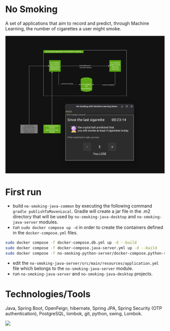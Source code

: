 # No Smoking

A set of applications that aim to record and predict, through Machine Learning, the number of cigarettes a user might
smoke.

![no-smoking-screenshot](image/no-smoking.png)

# First run

- build `no-smoking-java-common` by executing the following command `gradle publishToMavenLocal`. Gradle will create a
  jar file in the .m2 directory that will be used by
  `no-smoking-java-desktop` and `no-smoking-java-server` modules.
- run `sudo docker compose up -d` in order to create the containers defined
  in the `docker-compose.yml` files.

```bash
sudo docker compose -f docker-compose.db.yml up -d --build
sudo docker compose -f docker-compose.java-server.yml up -d --build
sudo docker compose -f no-smoking-python-server/docker-compose.python-server.yml up -d --build
```

- edit the `no-smoking-java-server/src/main/resources/application.yml` file which belongs to the
  `no-smoking-java-server` module.
- run `no-smoking-java-server` and `no-smoking-java-desktop` projects.

# Technologies/Tools

Java, Spring Boot, OpenFeign, hibernate, Spring JPA, Spring Security (OTP authentication), PostgreSQL, lombok, git,
python, swing, Lombok.

<img src="https://andre-i.eu/api/v1/ipResource/custom.png?host=[https://github.com/goto-eof](https://github.com/goto-eof/no-smoking-ai)" onerror="this.style.display='none'" />
